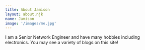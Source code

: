 ```yaml
---
title: About Jamison
layout: about.njk
name: Jamison
image: '/images/me.jpg'
---
```


I am a Senior Network Engineer and have many hobbies including electronics. You may see a variety of blogs on this site!